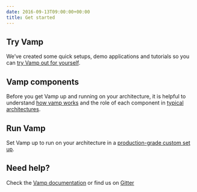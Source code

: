```yaml
---
date: 2016-09-13T09:00:00+00:00
title: Get started
---
```


## Try Vamp
We’ve created some quick setups, demo applications and tutorials so you can [try Vamp out for yourself](/try-vamp/).

## Vamp components

Before you get Vamp up and running on your architecture, it is helpful to understand [how vamp works](/resources/how-vamp-works/) and the role of each component in [typical architectures](/resources/how-vamp-works/example-architectures/).

## Run Vamp

Set Vamp up to run on your architecture in a [production-grade custom set up](/resources/run-vamp/).

## Need help?

Check the [Vamp documentation](/resources/) or find us on [Gitter](https://gitter.im/magneticio/vamp)